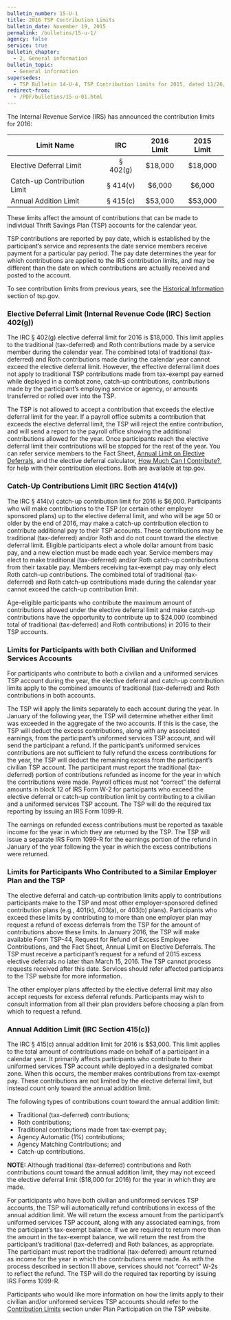 ```yaml
---
bulletin_number: 15-U-1
title: 2016 TSP Contribution Limits
bulletin_date: November 19, 2015
permalink: /bulletins/15-u-1/
agency: false
service: true
bulletin_chapter:
  - 2, General information
bulletin_topic:
  - General information
supersedes:
  - TSP Bulletin 14-U-4, TSP Contribution Limits for 2015, dated 11/26/2014.
redirect-from:
  - /PDF/bulletins/15-u-01.html
---
```


<p>The Internal Revenue Service (IRS) has announced the contribution limits for 2016:</p>
<table class="tableRegular">
<thead>
<tr><th>Limit Name</th><th>IRC</th><th>2016 Limit</th><th>2015 Limit</th></tr>
</thead>
<tbody>
<tr>
<td>Elective Deferral Limit</td>
<td style="text-align: center;">§ 402(g)</td>
<td style="text-align: center;">$18,000</td>
<td style="text-align: center;">$18,000</td>
</tr>
<tr>
<td>Catch-up Contribution Limit</td>
<td style="text-align: center;">§ 414(v)</td>
<td style="text-align: center;">$6,000</td>
<td style="text-align: center;">$6,000</td>
</tr>
<tr>
<td>Annual Addition Limit</td>
<td style="text-align: center;">§ 415(c)</td>
<td style="text-align: center;">$53,000</td>
<td style="text-align: center;">$53,000</td>
</tr>
</tbody>
</table>
<p>These limits affect the amount of contributions that can be made to individual Thrift Savings Plan (TSP) accounts for the calendar year.</p>
<p>TSP contributions are reported by pay date, which is established by the participant’s service and represents the date service members receive payment for a particular pay period. The pay date determines the year for which contributions are applied to the IRS contribution limits, and may be different than the date on which contributions are actually received and posted to the account.</p>
<p>To see contribution limits from previous years, see the <a href="../../representative/Content/TSPResources/index.html" target="\_blank">Historical Information</a> section of tsp.gov.</p>
<h3>Elective Deferral Limit (Internal Revenue Code (IRC) Section 402(g))</h3>
<p>The IRC § 402(g) elective deferral limit for 2016 is $18,000. This limit applies to the traditional (tax-deferred) and Roth contributions made by a service member during the calendar year. The combined total of traditional (tax-deferred) and Roth contributions made during the calendar year cannot exceed the elective deferral limit. However, the effective deferral limit does not apply to traditional TSP contributions made from tax-exempt pay earned while deployed in a combat zone, catch-up contributions, contributions made by the participant’s employing service or agency, or amounts transferred or rolled over into the TSP.</p>
<p>The TSP is not allowed to accept a contribution that exceeds the elective deferral limit for the year. If a payroll office submits a contribution that exceeds the elective deferral limit, the TSP will reject the entire contribution, and will send a report to the payroll office showing the additional contributions allowed for the year. Once participants reach the elective deferral limit their contributions will be stopped for the rest of the year. You can refer service members to the Fact Sheet, <a class="popup pdf" href="../formspubs/tspfs07.pdf">Annual Limit on Elective Deferrals</a>, and the elective deferral calculator, <a href="../../PlanningTools/Calculators/electiveContributions.html" target="\_blank">How Much Can I Contribute?</a>, for help with their contribution elections. Both are available at tsp.gov.</p>
<h3>Catch-Up Contributions Limit (IRC Section 414(v))</h3>
<p>The IRC § 414(v) catch-up contribution limit for 2016 is $6,000. Participants who will make contributions to the TSP (or certain other employer sponsored plans) up to the elective deferral limit, and who will be age 50 or older by the end of 2016, may make a catch-up contribution election to contribute additional pay to their TSP accounts. These contributions may be traditional (tax-deferred) and/or Roth and do not count toward the elective deferral limit. Eligible participants elect a whole dollar amount from basic pay, and a new election must be made each year. Service members may elect to make traditional (tax-deferred) and/or Roth catch-up contributions from their taxable pay. Members receiving tax-exempt pay may only elect Roth catch-up contributions. The combined total of traditional (tax-deferred) and Roth catch-up contributions made during the calendar year cannot exceed the catch-up contribution limit.</p>
<p>Age-eligible participants who contribute the maximum amount of contributions allowed under the elective deferral limit and make catch-up contributions have the opportunity to contribute up to $24,000 (combined total of traditional (tax-deferred) and Roth contributions) in 2016 to their TSP accounts.</p>
<h3>Limits for Participants with both Civilian and Uniformed Services Accounts</h3>
<p>For participants who contribute to both a civilian and a uniformed services TSP account during the year, the elective deferral and catch-up contribution limits apply to the combined amounts of traditional (tax-deferred) and Roth contributions in both accounts.</p>
<p>The TSP will apply the limits separately to each account during the year. In January of the following year, the TSP will determine whether either limit was exceeded in the aggregate of the two accounts. If this is the case, the TSP will deduct the excess contributions, along with any associated earnings, from the participant’s uniformed services TSP account, and will send the participant a refund. If the participant’s uniformed services contributions are not sufficient to fully refund the excess contributions for the year, the TSP will deduct the remaining excess from the participant’s civilian TSP account. The participant must report the traditional (tax-deferred) portion of contributions refunded as income for the year in which the contributions were made. Payroll offices must not “correct” the deferral amounts in block 12 of IRS Form W-2 for participants who exceed the elective deferral or catch-up contribution limit by contributing to a civilian and a uniformed services TSP account. The TSP will do the required tax reporting by issuing an IRS Form 1099-R.</p>
<p>The earnings on refunded excess contributions must be reported as taxable income for the year in which they are returned by the TSP. The TSP will issue a separate IRS Form 1099-R for the earnings portion of the refund in January of the year following the year in which the excess contributions were returned.</p>
<h3>Limits for Participants Who Contributed to a Similar Employer Plan and the TSP</h3>
<p>The elective deferral and catch-up contribution limits apply to contributions participants make to the TSP and most other employer-sponsored defined contribution plans (e.g., 401(k), 403(a), or 403(b) plans). Participants who exceed these limits by contributing to more than one employer plan may request a refund of excess deferrals from the TSP for the amount of contributions above these limits. In January 2016, the TSP will make available Form TSP-44, Request for Refund of Excess Employee Contributions, and the Fact Sheet, Annual Limit on Elective Deferrals. The TSP must receive a participant’s request for a refund of 2015 excess elective deferrals no later than March 15, 2016. The TSP cannot process requests received after this date. Services should refer affected participants to the TSP website for more information.</p>
<p>The other employer plans affected by the elective deferral limit may also accept requests for excess deferral refunds. Participants may wish to consult information from all their plan providers before choosing a plan from which to request a refund.</p>
<h3>Annual Addition Limit (IRC Section 415(c))</h3>
<p>The IRC § 415(c) annual addition limit for 2016 is $53,000. This limit applies to the total amount of contributions made on behalf of a participant in a calendar year. It primarily affects participants who contribute to their uniformed services TSP account while deployed in a designated combat zone. When this occurs, the member makes contributions from tax-exempt pay. These contributions are not limited by the elective deferral limit, but instead count only toward the annual addition limit.</p>
<p>The following types of contributions count toward the annual addition limit:</p>
<ul class="subPageList">
<li>Traditional (tax-deferred) contributions;</li>
<li>Roth contributions;</li>
<li>Traditional contributions made from tax-exempt pay;</li>
<li>Agency Automatic (1%) contributions;</li>
<li>Agency Matching Contributions; and</li>
<li>Catch-up contributions.</li>
</ul>
<p><strong>NOTE:</strong> Although traditional (tax-deferred) contributions and Roth contributions count toward the annual addition limit, they may not exceed the elective deferral limit ($18,000 for 2016) for the year in which they are made.</p>
<p>For participants who have both civilian and uniformed services TSP accounts, the TSP will automatically refund contributions in excess of the annual addition limit. We will return the excess amount from the participant’s uniformed services TSP account, along with any associated earnings, from the participant’s tax-exempt balance. If we are required to return more than the amount in the tax-exempt balance, we will return the rest from the participant’s traditional (tax-deferred) and Roth balances, as appropriate. The participant must report the traditional (tax-deferred) amount returned as income for the year in which the contributions were made. As with the process described in section III above, services should not “correct” W-2s to reflect the refund. The TSP will do the required tax reporting by issuing IRS Forms 1099-R.</p>
<p>Participants who would like more information on how the limits apply to their civilian and/or uniformed services TSP accounts should refer to the <a href="../../PlanParticipation/EligibilityAndContributions/contributionLimits.html" target="\_blank">Contribution Limits</a> section under Plan Participation on the TSP website.</p>



<!-- CONTENT END -->

